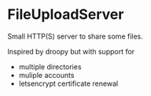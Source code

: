 # FileUploadServer
Small HTTP(S) server to share some files.

Inspired by droopy but with support for

- multiple directories
- muliple accounts
- letsencrypt certificate renewal
